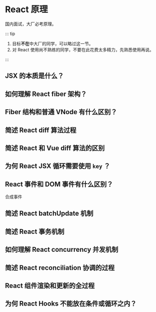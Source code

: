 # React 原理

国内面试，大厂必考原理。

::: tip

1. 目标**不在**中大厂的同学，可以略过这一节。
2. 对 React 使用尚不熟练的同学，不要在此花费太多精力，先熟悉使用再说。

:::

## JSX 的本质是什么？

## 如何理解 React fiber 架构？

## Fiber 结构和普通 VNode 有什么区别？

## 简述 React diff 算法过程

## 简述 React 和 Vue diff 算法的区别

## 为何 React JSX 循环需要使用 `key` ？

## React 事件和 DOM 事件有什么区别？

合成事件

## 简述 React batchUpdate 机制

## 简述 React 事务机制

## 如何理解 React concurrency 并发机制

## 简述 React reconciliation 协调的过程

## React 组件渲染和更新的全过程

## 为何 React Hooks 不能放在条件或循环之内？
